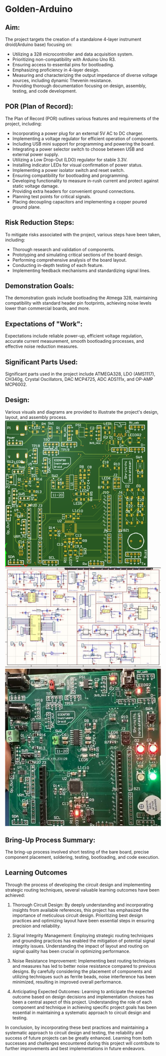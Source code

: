# Golden-Arduino
## Aim:
The project targets the creation of a standalone 4-layer instrument droid(Arduino base) focusing on:

- Utilizing a 328 microcontroller and data acquisition system.
- Prioritizing non-compatibility with Arduino Uno R3.
- Ensuring access to essential pins for bootloading.
- Emphasizing proficiency in 4-layer design.
- Measuring and characterizing the output impedance of diverse voltage sources, including dynamic Thevenin resistance.
- Providing thorough documentation focusing on design, assembly, testing, and code development.

## POR (Plan of Record):
The Plan of Record (POR) outlines various features and requirements of the project, including:

- Incorporating a power plug for an external 5V AC to DC charger.
- Implementing a voltage regulator for efficient operation of components.
- Including USB mini support for programming and powering the board.
- Integrating a power selector switch to choose between USB and external power supply.
- Utilizing a Low Drop-Out (LDO) regulator for stable 3.3V.
- Installing indicator LEDs for visual confirmation of power status.
- Implementing a power isolator switch and reset switch.
- Ensuring compatibility for bootloading and programming.
- Developing functionality to measure in-rush current and protect against static voltage damage.
- Providing extra headers for convenient ground connections.
- Planning test points for critical signals.
- Placing decoupling capacitors and implementing a copper poured ground plane.

## Risk Reduction Steps:
To mitigate risks associated with the project, various steps have been taken, including:

- Thorough research and validation of components.
- Prototyping and simulating critical sections of the board design.
- Performing comprehensive analysis of the board layout.
- Conducting in-depth testing of each feature.
- Implementing feedback mechanisms and standardizing signal lines.

## Demonstration Goals:
The demonstration goals include bootloading the Atmega 328, maintaining compatibility with standard header pin footprints, achieving noise levels lower than commercial boards, and more.

## Expectations of "Work":
Expectations include reliable power-up, efficient voltage regulation, accurate current measurement, smooth bootloading processes, and effective noise reduction measures.

## Significant Parts Used:
Significant parts used in the project include ATMEGA328, LDO (AMS1117), CH340g, Crystal Oscillators, DAC MCP4725, ADC ADS111x, and OP-AMP MCP6002.

##  Design:
Various visuals and diagrams are provided to illustrate the project's design, layout, and assembly process.
![Schematic](https://github.com/Shri2401/Golden-Arduino/blob/main/pictures/Screenshot%202024-03-13%20161227.png)
![Bare Board](https://github.com/Shri2401/Golden-Arduino/blob/main/pictures/Golden_Arduino_Schematic.jpg)
![PCB](https://github.com/Shri2401/Golden-Arduino/blob/main/pictures/Golden_Arduino.jpg)

## Bring-Up Process Summary:
The bring-up process involved short testing of the bare board, precise component placement, soldering, testing, bootloading, and code execution.

## Learning Outcomes
Through the process of developing the circuit design and implementing strategic routing techniques, several valuable learning outcomes have been achieved:

1. Thorough Circuit Design: By deeply understanding and incorporating insights from available references, this project has emphasized the importance of meticulous circuit design. Prioritizing best design practices and optimizing layout have been essential steps in ensuring precision and reliability.

2. Signal Integrity Management: Employing strategic routing techniques and grounding practices has enabled the mitigation of potential signal integrity issues. Understanding the impact of layout and routing on signal quality has been crucial in optimizing performance.

3. Noise Resistance Improvement: Implementing best routing techniques and measures has led to better noise resistance compared to previous designs. By carefully considering the placement of components and utilizing techniques such as ferrite beads, noise interference has been minimized, resulting in improved overall performance.

4. Anticipating Expected Outcomes: Learning to anticipate the expected outcome based on design decisions and implementation choices has been a central aspect of this project. Understanding the role of each component and technique in achieving specific project goals has been essential in maintaining a systematic approach to circuit design and testing.

In conclusion, by incorporating these best practices and maintaining a systematic approach to circuit design and testing, the reliability and success of future projects can be greatly enhanced. Learning from both successes and challenges encountered during this project will contribute to further improvements and best implementations in future endeavors.
